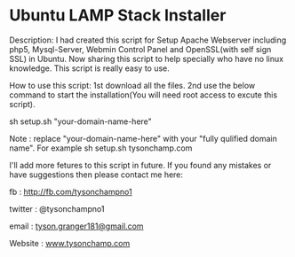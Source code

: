 # Ubuntu LAMP Stack Installer

Description:
I had created this script for Setup Apache Webserver including php5, Mysql-Server, Webmin Control Panel and OpenSSL(with self sign SSL) in Ubuntu. Now sharing this script to help specially who have no linux knowledge. This script is really easy to use.

How to use this script:
1st download all the files.
2nd use the below command to start the installation(You will need root access to excute this script).

sh setup.sh "your-domain-name-here"

Note : replace "your-domain-name-here" with your "fully qulified domain name". For example sh setup.sh tysonchamp.com

I'll add more fetures to this script in future. If you found any mistakes or have suggestions then please contact me here:

fb : http://fb.com/tysonchampno1

twitter : @tysonchampno1

email : tyson.granger181@gmail.com

Website : www.tysonchamp.com
